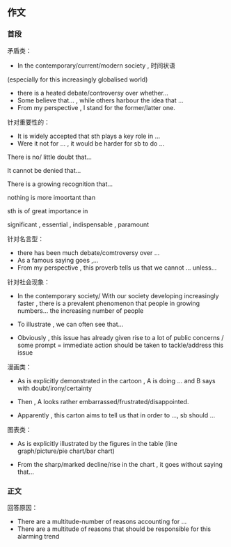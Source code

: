 ## 作文
### 首段
矛盾类：

* In the contemporary/current/modern society , 时间状语

(especially for this increasingly globalised world)

* there is a heated debate/controversy over whether...
* Some believe that... , while others harbour the idea that ...
* From my perspective , I stand for the former/latter one.

针对重要性的：

* It is widely accepted that sth plays a key role in ...
* Were it not for ... , it would be harder for sb to do ...

There is no/ little doubt that...

It cannot be denied that...

There is a growing recognition that...

nothing is more imoortant than

sth is of great importance in

significant , essential , indispensable , paramount

针对名言型：

* there has been much debate/comtroversy over ...
* As a famous saying goes ,...
* From my perspective , this proverb tells us that we cannot ... unless...

针对社会现象：

* In the contemporary society/ With our society developing increasingly faster , there is a prevalent phenomenon that people in growing numbers...
the increasing number of people

* To illustrate , we can often see that...

* Obviously , this issue has already given rise to a lot of public concerns / some prompt = immediate action should be taken to tackle/address this issue

漫画类：

* As is explicitly demonstrated in the cartoon , A is doing ... and B says with doubt/irony/certainty

* Then , A looks rather embarrassed/frustrated/disappointed.
* Apparently , this carton aims to tell us that in order to ..., sb should ...

图表类：

* As is explicitly illustrated by the figures in the table (line graph/picture/pie chart/bar chart)

* From the sharp/marked decline/rise in the chart , it goes without saying that...

### 正文
回答原因：

* There are a multitude-number of reasons accounting for ...
* There are a multitude of reasons that should be responsible for this alarming trend

